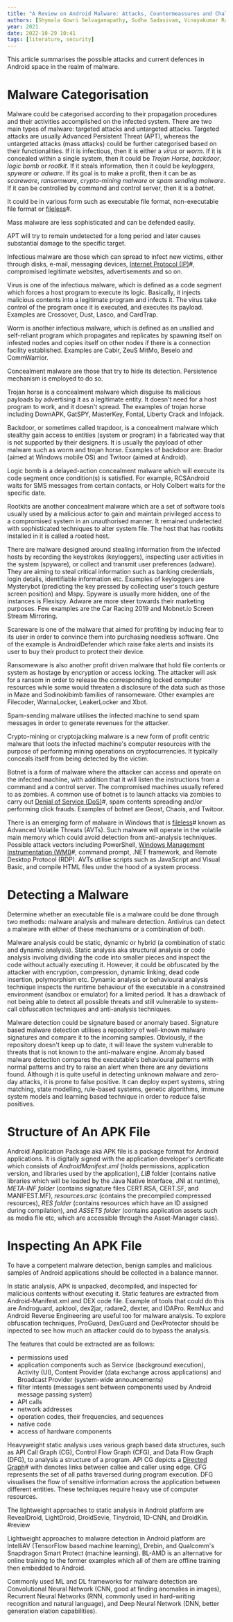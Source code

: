 ```yaml
---
title: "A Review on Android Malware: Attacks, Countermeassures and Challenges"
authors: [Shymala Gowri Selvaganapathy, Sudha Sadasivam, Vinayakumar Ravi]
year: 2021
date: 2022-10-29 10:41
tags: [literature, security]
---
```


This article summarises the possible attacks and current defences in Android
space in the realm of malware.

# Malware Categorisation

Malware could be categorised according to their propagation procedures and their
activities accomplished on the infected system. There are two main types of
malware: targeted attacks and untargeted attacks. Targeted attacks are usually
Advanced Persistent Threat (APT), whereas the untargeted attacks (mass attacks)
could be further categorised based on their functionalities. If it is
infectious, then it is either a *virus* or *worm*. If it is concealed within a
single system, then it could be *Trojan Horse*, *backdoor*, *logic bomb* or
*rootkit*. If it steals information, then it could be *keyloggers*, *spyware* or
*adware*. If its goal is to make a profit, then it can be as *scareware*,
*ransomware*, *crypto-mining malware* or *spam sending malware*. If it can be
controlled by command and control server, then it is a *botnet*.

It could be in various form such as executable file format, non-executable file
format or [fileless](../202211181709.md)#.

Mass malware are less sophisticated and can be defended easily.

APT will try to remain undetected for a long period and later causes substantial
damage to the specific target.

Infectious malware are those which can spread to infect new victims, either
through disks, e-mail, messaging devices, [Internet Protocol (IP)](../202206151223.md)#,
compromised legitimate websites, advertisements and so on.

Virus is one of the infectious malware, which is defined as a code segment which
forces a host program to execute its logic. Basically, it injects malicious
contents into a legitimate program and infects it. The virus take control of the
program once it is executed, and executes its payload. Examples are Crossover,
Dust, Lasco, and CardTrap.

Worm is another infectious malware, which is defined as an unallied and
self-reliant program which propagates and replicates by spawning itself on
infested nodes and copies itself on other nodes if there is a connection
facility established. Examples are Cabir, ZeuS MitMo, Beselo and CommWarrior.

Concealment malware are those that try to hide its detection. Persistence
mechanism is employed to do so.

Trojan horse is a concealment malware which disguise its malicious payloads by
advertising it as a legitimate entity. It doesn't need for a host program to
work, and it doesn't spread. The examples of trojan horse including DownAPK,
GatSPY, MasterKey, Fontal, Liberty Crack and Infojack.

Backdoor, or sometimes called trapdoor, is a concealment malware which stealthy
gain access to entities (system or program) in a fabricated way that is not
supported by their designers. It is usually the payload of other malware such as
worm and trojan horse. Examples of backdoor are: Brador (aimed at Windows mobile
OS) and Twitoor (aimed at Android).

Logic bomb is a delayed-action concealment malware which will execute its code
segment once condition(s) is satisfied. For example, RCSAndroid waits for SMS
messages from certain contacts, or Holy Colbert waits for the specific date.

Rootkits are another concealment malware which are a set of software tools
usually used by a malicious actor to gain and maintain privileged access to a
compromised system in an unauthorised manner. It remained undetected with
sophisticated techniques to alter system file. The host that has rootkits
installed in it is called a rooted host.

There are malware designed around stealing information from the infected hosts
by recording the keystrokes (keyloggers), inspecting user activities in the
system (spyware), or collect and transmit user preferences (adware). They are
aiming to steal critical information such as banking credentials, login details,
identifiable information etc. Examples of keyloggers are Mysterybot (predicting
the key pressed by collecting user's touch gesture screen position) and Mspy.
Spyware is usually more hidden, one of the instances is Flexispy. Adware are
more steer towards their marketing purposes. Few examples are the Car Racing
2019 and Mobnet.io Screen Stream Mirroring.

Scareware is one of the malware that aimed for profiting by inducing fear to its
user in order to convince them into purchasing needless software. One of the
example is AndroidDefender which raise fake alerts and insists its user to buy
their product to protect their device.

Ransomeware is also another profit driven malware that hold file contents or
system as hostage by encryption or access locking. The attacker will ask for a
ransom in order to release the corresponding locked computer resources while
some would threaten a disclosure of the data such as those in Maze and
Sodinokibimb families of ransomeware. Other examples are Filecoder, WannaLocker,
LeakerLocker and Xbot.

Spam-sending malware utilises the infected machine to send spam messages in
order to generate revenues for the attacker.

Crypto-mining or cryptojacking malware is a new form of profit centric malware
that loots the infected machine's computer resources with the purpose of
performing mining operations on cryptocurrencies. It typically conceals itself
from being detected by the victim.

Botnet is a form of malware where the attacker can access and operate on the
infected machine, with addition that it will listen the instructions from a
command and a control server. The compromised machines usually refered to as
zombies. A common use of botnet is to launch attacks via zombies to carry out
[Denial of Service (DoS)](../202209262115.md)#, spam contents spreading and/or
performing click frauds. Examples of botnet are Geost, Chaois, and Twitoor.

There is an emerging form of malware in Windows that is
[fileless](../202211181709.md)# known as Advanced Volatile Threats (AVTs). Such
malware will operate in the volatile main memory which could avoid detection
from anti-analysis techniques. Possible attack vectors including PowerShell,
[Windows Management Instrumentation (WMI)](../202211211002.md)#, command prompt,
.NET framework, and Remote Desktop Protocol (RDP). AVTs utilise scripts such as
JavaScript and Visual Basic, and compile HTML files under the hood of a system
process.

# Detecting a Malware

Determine whether an executable file is a malware could be done through two
methods: malware analysis and malware detection. Antivirus can detect a malware
with either of these mechanisms or a combination of both.

Malware analysis could be static, dynamic or hybrid (a combination of static and
dynamic analysis). Static analysis aka structural analysis or code analysis
involving dividing the code into smaller pieces and inspect the code without
actually executing it. However, it could be obfuscated by the attacker with
encryption, compression, dynamic linking, dead code insertion, polymorphism etc.
Dynamic analysis or behavioural analysis technique inspects the runtime
behaviour of the executable in a constrained environment (sandbox or emulator)
for a limited period. It has a drawback of not being able to detect all possible
threats and still vulnerable to system-call obfuscation techniques and
anti-analysis techniques.

Malware detection could be signature based or anomaly based. Signature based
malware detection utilises a repository of well-known malware signatures and
compare it to the incoming samples. Obviously, if the repository doesn't keep up
to date, it will leave the system vulnerable to threats that is not known to the
anti-malware engine. Anomaly based malware detection compares the executable's
behavioural patterns with normal patterns and try to raise an alert when there
are any deviations found. Although it is quite useful in detecting unknown
malware and zero-day attacks, it is prone to false positive. It can deploy
expert systems, string matching, state modelling, rule-based systems, genetic
algorithms, immune system models and learning based technique in order to reduce
false positives.

# Structure of An APK File

Android Application Package aka APK file is a package format for Android
applications. It is digitally signed with the application developer's
certificate which consists of *AndroidManifest.xml* (holds permissions,
application version, and libraries used by the application), *LIB* folder
(contains native libraries which will be loaded by the Java Native Interface,
JNI at runtime), *META-INF folder* (contains signature files CERT.RSA, CERT.SF,
and MANIFEST.MF), *resources.arsc* (contains the precompiled compressed
resources), *RES folder* (contains resources which have an ID assigned during
compilation), and *ASSETS folder* (contains application assets such as media
file etc, which are accessible through the Asset-Manager class).

# Inspecting An APK File

To have a competent malware detection, benign samples and malicious samples of
Android applications should be collected in a balance manner.

In static analysis, APK is unpacked, decompiled, and inspected for malicious
contents without executing it. Static features are extracted from
Android-Manifest.xml and DEX code file. Example of tools that could do this are
Androguard, apktool, dex2jar, radare2, dexter, and IDAPro. RemNux and Android
Reverse Engineering are useful too for malware analysis. To explore obfuscation
techniques, ProGuard, DexGuard and DexProtector should be inpected to see how
much an attacker could do to bypass the analysis.

The features that could be extracted are as follows:
- permissions used
- application components such as Service (background execution), Activity (UI),
  Content Provider (data exchange across applications) and Broadcast Provider
  (system-wide announcements)
- filter intents (messages sent between components used by Android message
  passing system)
- API calls
- network addresses
- operation codes, their frequencies, and sequences
- native code
- access of hardware components

Heavyweight static analysis uses various graph based data structures, such as
API Call Graph (CG), Control Flow Graph (CFG), and Data Flow Graph (DFG), to
analysis a structure of a program. API CG depicts a [Directed
Graph](../202204112118.md)# with denotes links between callee and caller using
edge. CFG represents the set of all paths traversed during program execution.
DFG visualises the flow of sensitive information across the application between
different entities. These techniques require heavy use of computer resources.

The lightweight approaches to static analysis in Android platform are
RevealDroid, LightDroid, DroidSevie, Tinydroid, 1D-CNN, and DroidKin. #review

Lightweight approaches to malware detection in Android platform are IntelliAV
(TensorFlow based machine learning), Drebin, and Qualcomm's Snapdragon Smart
Protect (machine learning). BL-AMD is an alternative for online training to the
former examples which all of them are offline training then embedded to Android.

Commonly used ML and DL frameworks for malware detection are Convolutional
Neural Network (CNN, good at finding anomalies in images), Recurrent Neural
Networks (RNN, commonly used in hard-writing recognition and natural language),
and Deep Neural Network (DNN, better generation elation capabilities).
